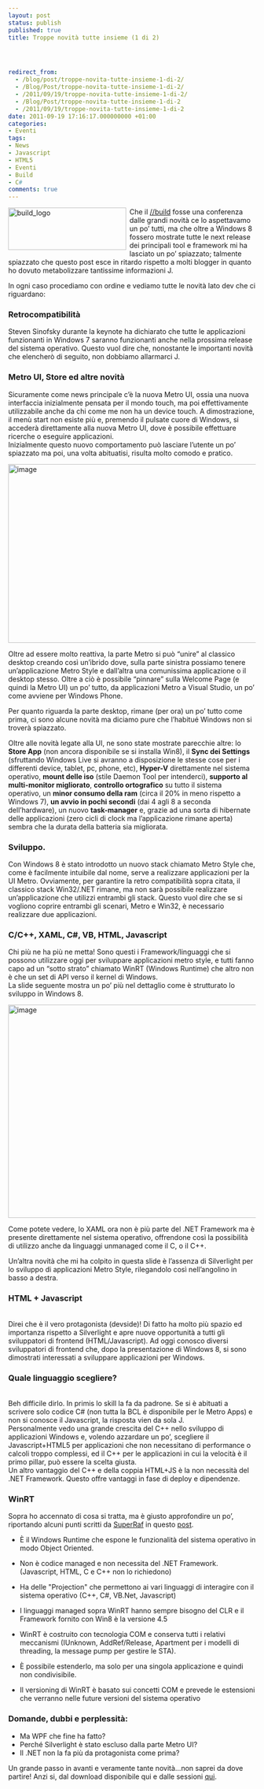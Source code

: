 ```yaml
---
layout: post
status: publish
published: true
title: Troppe novità tutte insieme (1 di 2)




redirect_from: 
  - /blog/post/troppe-novita-tutte-insieme-1-di-2/
  - /Blog/Post/troppe-novita-tutte-insieme-1-di-2/
  - /2011/09/19/troppe-novita-tutte-insieme-1-di-2/
  - /Blog/Post/troppe-novita-tutte-insieme-1-di-2
  - /2011/09/19/troppe-novita-tutte-insieme-1-di-2
date: 2011-09-19 17:16:17.000000000 +01:00
categories:
- Eventi
tags:
- News
- Javascript
- HTML5
- Eventi
- Build
- C#
comments: true
---
```

<p><a href="http://tostring.it/UserFiles/imperugo/build_logo_2.png"><img style="background-image: none; border-right-width: 0px; margin: 0px 7px 2px 0px; padding-left: 0px; padding-right: 0px; display: inline; float: left; border-top-width: 0px; border-bottom-width: 0px; border-left-width: 0px; padding-top: 0px" title="build_logo" border="0" alt="build_logo" align="left" src="http://tostring.it/UserFiles/imperugo/build_logo_thumb.png" width="240" height="86" /></a>Che il <a title="BUILD conference highlights" href="http://www.buildwindows.com/" rel="nofollow" target="_blank">//build</a> fosse una conferenza dalle grandi novità ce lo aspettavamo un po’ tutti, ma che oltre a Windows 8 fossero mostrate tutte le next release dei principali tool e framework mi ha lasciato un po’ spiazzato; talmente spiazzato che questo post esce in ritardo rispetto a molti blogger in quanto ho dovuto metabolizzare tantissime informazioni J.</p>  <p>In ogni caso procediamo con ordine e vediamo tutte le novità lato dev che ci riguardano:</p>  <h3>Retrocompatibilità</h3>  <p>Steven Sinofsky durante la keynote ha dichiarato che tutte le applicazioni funzionanti in Windows 7 saranno funzionanti anche nella prossima release del sistema operativo. Questo vuol dire che, nonostante le importanti novità che elencherò di seguito, non dobbiamo allarmarci J.</p>  <h3>Metro UI, Store ed altre novità</h3>  <p>Sicuramente come news principale c’è la nuova Metro UI, ossia una nuova interfaccia inizialmente pensata per il mondo touch, ma poi effettivamente utilizzabile anche da chi come me non ha un device touch. A dimostrazione, il menù start non esiste più e, premendo il pulsate cuore di Windows, si accederà direttamente alla nuova Metro UI, dove è possibile effettuare ricerche o eseguire applicazioni.    <br />Inizialmente questo nuovo comportamento può lasciare l’utente un po’ spiazzato ma poi, una volta abituatisi, risulta molto comodo e pratico.</p>  <p><img style="background-image: none; border-right-width: 0px; padding-left: 0px; padding-right: 0px; display: inline; border-top-width: 0px; border-bottom-width: 0px; border-left-width: 0px; padding-top: 0px" title="image" border="0" alt="image" src="http://tostring.it/UserFiles/imperugo/image_3_4.png" width="644" height="363" /></p>  <p>Oltre ad essere molto reattiva, la parte Metro si può “unire” al classico desktop creando così un’ibrido dove, sulla parte sinistra possiamo tenere un’applicazione Metro Style e dall’altra una comunissima applicazione o il desktop stesso. Oltre a ciò è possibile “pinnare” sulla Welcome Page (e quindi la Metro UI) un po’ tutto, da applicazioni Metro a Visual Studio, un po’ come avviene per Windows Phone.</p>  <p>Per quanto riguarda la parte desktop, rimane (per ora) un po’ tutto come prima, ci sono alcune novità ma diciamo pure che l’habitué Windows non si troverà spiazzato.</p>  <p>Oltre alle novità legate alla UI, ne sono state mostrate parecchie altre: lo <b>Store App</b> (non ancora disponibile se si installa Win8), il <b>Sync dei Settings</b> (sfruttando Windows Live si avranno a disposizione le stesse cose per i differenti device, tablet, pc, phone, etc), <b>Hyper-V</b> direttamente nel sistema operativo, <b>mount delle iso</b> (stile Daemon Tool per intenderci), <b>supporto al multi-monitor migliorato</b>, <b>controllo ortografico</b> su tutto il sistema operativo, un <b>minor consumo della ram</b> (circa il 20% in meno rispetto a Windows 7), <b>un avvio in pochi secondi</b> (dai 4 agli 8 a seconda dell’hardware), un nuovo <b>task-manager</b> e, grazie ad una sorta di hibernate delle applicazioni (zero cicli di clock ma l’applicazione rimane aperta) sembra che la durata della batteria sia migliorata.</p>  <h3>Sviluppo.</h3>  <p>Con Windows 8 è stato introdotto un nuovo stack chiamato Metro Style che, come è facilmente intuibile dal nome, serve a realizzare applicazioni per la UI Metro. Ovviamente, per garantire la retro compatibilità sopra citata, il classico stack Win32/.NET rimane, ma non sarà possibile realizzare un’applicazione che utilizzi entrambi gli stack. Questo vuol dire che se si vogliono coprire entrambi gli scenari, Metro e Win32, è necessario realizzare due applicazioni.</p>  <h3>C/C++, XAML, C#, VB, HTML, Javascript</h3>  <p>Chi più ne ha più ne metta! Sono questi i Framework/linguaggi che si possono utilizzare oggi per sviluppare applicazioni metro style, e tutti fanno capo ad un “sotto strato” chiamato WinRT (Windows Runtime) che altro non è che un set di API verso il kernel di Windows.    <br />La slide seguente mostra un po’ più nel dettaglio come è strutturato lo sviluppo in Windows 8.</p>  <p><img style="background-image: none; border-right-width: 0px; padding-left: 0px; padding-right: 0px; display: inline; border-top-width: 0px; border-bottom-width: 0px; border-left-width: 0px; padding-top: 0px" title="image" border="0" alt="image" src="http://tostring.it/UserFiles/imperugo/image_6_2.png" width="644" height="433" /></p>  <p>Come potete vedere, lo XAML ora non è più parte del .NET Framework ma è presente direttamente nel sistema operativo, offrendone così la possibilità di utilizzo anche da linguaggi unmanaged come il C, o il C++.</p>  <p>Un’altra novità che mi ha colpito in questa slide è l’assenza di Silverlight per lo sviluppo di applicazioni Metro Style, rilegandolo così nell’angolino in basso a destra.</p>  <h3>HTML + Javascript</h3>  <p>   <br />Direi che è il vero protagonista (devside)! Di fatto ha molto più spazio ed importanza rispetto a Silverlight e apre nuove opportunità a tutti gli sviluppatori di frontend (HTML/Javascript). Ad oggi conosco diversi sviluppatori di frontend che, dopo la presentazione di Windows 8, si sono dimostrati interessati a sviluppare applicazioni per Windows.</p>  <h3>Quale linguaggio scegliere?</h3>  <p>   <br />Beh difficile dirlo. In primis lo skill la fa da padrone. Se si è abituati a scrivere solo codice C# (non tutta la BCL è disponibile per le Metro Apps) e non si conosce il Javascript, la risposta vien da sola J.     <br />Personalmente vedo una grande crescita del C++ nello sviluppo di applicazioni Windows e, volendo azzardare un po’, scegliere il Javascript+HTML5 per applicazioni che non necessitano di performance o calcoli troppo complessi, ed il C++ per le applicazioni in cui la velocità è il primo pillar, può essere la scelta giusta.     <br />Un altro vantaggio del C++ e della coppia HTML+JS è la non necessità del .NET Framework. Questo offre vantaggi in fase di deploy e dipendenze.</p>  <h3>WinRT </h3>  <p>Sopra ho accennato di cosa si tratta, ma è giusto approfondire un po’, riportando alcuni punti scritti da <a title="Raffaele Rialdi&#39;blog" href="http://blogs.ugidotnet.org/raffaele" rel="nofollow" target="_blank">SuperRaf</a> in questo <a href="http://blogs.ugidotnet.org/raffaele/archive/2011/09/15/deep-diving-su-winrt-e-le-applicazioni-metro-di-windows.aspx" target="_blank">post</a>.</p>  <ul>   <ul></ul>    <li>     <p>È il Windows Runtime che espone le funzionalità del sistema operativo in modo Object Oriented.</p>   </li>    <li>     <p>Non è codice managed e non necessita del .NET Framework. (Javascript, HTML, C e C++ non lo richiedono)</p>   </li>    <li>     <p>Ha delle &quot;Projection&quot; che permettono ai vari linguaggi di interagire con il sistema operativo (C++, C#, VB.Net, Javascript)</p>   </li>    <li>     <p>I linguaggi managed sopra WinRT hanno sempre bisogno del CLR e il Framework fornito con Win8 è la versione 4.5 </p>   </li>    <li>     <p>WinRT è costruito con tecnologia COM e conserva tutti i relativi meccanismi (IUnknown, AddRef/Release, Apartment per i modelli di threading, la message pump per gestire le STA).</p>   </li>    <li>     <p>È possibile estenderlo, ma solo per una singola applicazione e quindi non condivisibile.</p>   </li>    <li>     <p>Il versioning di WinRT è basato sui concetti COM e prevede le estensioni che verranno nelle future versioni del sistema operativo</p>   </li> </ul>  <h3>Domande, dubbi e perplessità:</h3>  <ul>   <li>Ma WPF che fine ha fatto? </li>    <li>Perché Silverlight è stato escluso dalla parte Metro UI? </li>    <li>Il .NET non la fa più da protagonista come prima? </li> </ul>  <p>Un grande passo in avanti e veramente tante novità...non saprei da dove partire! Anzi si, dal download disponibile qui e dalle sessioni <a href="http://tostring.it/blog/post/scaricare-tutti-i-video-delle-sessioni-del-build/" target="_blank">qui</a>.</p>
